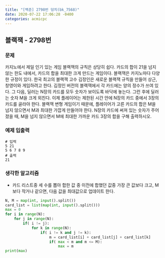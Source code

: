 ```yaml
---
title: "[백준] 2798번 덩치(bk_7568)"
date: 2020-07-22 17:06:28 -0400
categories: acmicpc
---
```


## 블랙잭 - 2798번

### 문제
카지노에서 제일 인기 있는 게임 블랙잭의 규칙은 상당히 쉽다. 카드의 합이 21을 넘지 않는 한도 내에서, 카드의 합을 최대한 크게 만드는 게임이다. 블랙잭은 카지노마다 다양한 규정이 있다. 한국 최고의 블랙잭 고수 김정인은 새로운 블랙잭 규칙을 만들어 상근, 창영이와 게임하려고 한다. 김정인 버전의 블랙잭에서 각 카드에는 양의 정수가 쓰여 있다. 그 다음, 딜러는 N장의 카드를 모두 숫자가 보이도록 바닥에 놓는다. 그런 후에 딜러는 숫자 M을 크게 외친다. 이제 플레이어는 제한된 시간 안에 N장의 카드 중에서 3장의 카드를 골라야 한다. 블랙잭 변형 게임이기 때문에, 플레이어가 고른 카드의 합은 M을 넘지 않으면서 M과 최대한 가깝게 만들어야 한다. N장의 카드에 써져 있는 숫자가 주어졌을 때, M을 넘지 않으면서 M에 최대한 가까운 카드 3장의 합을 구해 출력하시오.

### 예제 입출력

```
# 입력
5 21
5 6 7 8 9
# 출력
21
```

### 생각한 알고리즘

- 카드 리스트중 세 수를 뽑아 합한 값 중 이전에 합했던 값중 가장 큰 값보다 크고, M보다 작거나 같으면, 다음 값을 최대값으로 업데이트 한다.

```python
N, M = map(int, input().split())
card_list = list(map(int, input().split()))
max = 0
for i in range(N):
    for j in range(N):
        if( i != j):
            for k in range(N):
                if( i != k and j != k):
                    m = card_list[i] + card_list[j] + card_list[k]
                    if( max < m and m <= M):
                        max = m
print(max)
```
